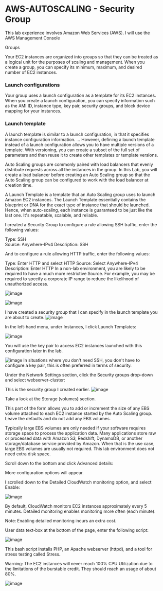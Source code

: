 # AWS-AUTOSCALING - Security Group 
This lab experience involves Amazon Web Services (AWS). I will use the AWS Management Console


Groups

Your EC2 instances are organized into groups so that they can be treated as a logical unit for the purposes of scaling and management. When you create a group, you can specify its minimum, maximum, and desired number of EC2 instances. 

### Launch configurations

Your group uses a launch configuration as a template for its EC2 instances. When you create a launch configuration, you can specify information such as the AMI ID, instance type, key pair, security groups, and block device mapping for your instances. 

### Launch template

A launch template is similar to a launch configuration, in that it specifies instance configuration information. ... However, defining a launch template instead of a launch configuration allows you to have multiple versions of a template. With versioning, you can create a subset of the full set of parameters and then reuse it to create other templates or template versions.

Auto Scaling groups are commonly paired with load balancers that evenly distribute requests across all the instances in the group. In this Lab, you will create a load balancer before creating an Auto Scaling group so that the Auto Scaling group can be configured to work with the load balancer at creation time.

A Launch Template is a template that an Auto Scaling group uses to launch Amazon EC2 instances.  The Launch Template essentially contains the blueprint or DNA for the exact type of instance that should be launched. Hence, when auto-scaling, each instance is guaranteed to be just like the last one. It's repeatable, scalable, and reliable.

I created a Security Group to configure a rule allowing SSH traffic, enter the following values:

Type:  SSH  
Source:   Anywhere-IPv4
Description: SSH

And to configure a rule allowing HTTP traffic, enter the following values:

Type: Enter HTTP and select HTTP
Source: Select Anywhere-IPv4
Description: Enter HTTP
In a non-lab environment, you are likely to be required to have a much more restrictive Source. For example, you may be required to specify a corporate IP range to reduce the likelihood of unauthorized access.


![image](https://github.com/kalejcamto/AWS-AUTOSCALING/assets/101201140/2c895500-c150-4d81-8fed-6f875d29db16)


![image](https://github.com/kalejcamto/AWS-AUTOSCALING/assets/101201140/d904b6d6-218e-49ef-9d0d-3f10e027995c)



I have created a security group that I can specify in the launch template you are about to create.
![image](https://github.com/kalejcamto/AWS-AUTOSCALING/assets/101201140/49719a60-778c-4f4c-bf74-8bb382cdabf8)



In the left-hand menu, under Instances, I click Launch Templates:


![image](https://github.com/kalejcamto/AWS-AUTOSCALING/assets/101201140/f43a74dc-7ca5-45e8-88d6-208f23679c9b)

You will use the key pair to access EC2 instances launched with this configuration later in the lab.

![image](https://github.com/kalejcamto/AWS-AUTOSCALING/assets/101201140/2515125b-70ae-41d7-9597-373e7f165bcb)
In situations where you don't need SSH, you don't have to configure a key pair, this is often preferred in terms of security.

Under the Network Settings section, click the Security groups drop-down and select webserver-cluster:

This is the security group I created earlier.
![image](https://github.com/kalejcamto/AWS-AUTOSCALING/assets/101201140/837b010b-ab1f-4d89-9efe-6355ea731a53)

 Take a look at the Storage (volumes) section.

This part of the form allows you to add or increment the size of any EBS volume attached to each EC2 instance started by the Auto Scaling group. Leave the defaults and do not add any EBS volumes.

Typically large EBS volumes are only needed if your software requires storage space to process the application data. Many applications store raw or processed data with Amazon S3, Redshift, DynamoDB, or another storage/database service provided by Amazon. When that is the use case, large EBS volumes are usually not required. This lab environment does not need extra disk space.


Scroll down to the bottom and click Advanced details:

More configuration options will appear.

I scrolled down to the Detailed CloudWatch monitoring option, and select Enable:

![image](https://github.com/kalejcamto/AWS-AUTOSCALING/assets/101201140/f9ce3a0a-ed5f-475e-88a1-5858d091dbab)

By default, CloudWatch monitors EC2 instances approximately every 5 minutes. Detailed monitoring enables monitoring more often (each minute). 

Note: Enabling detailed monitoring incurs an extra cost.

User data text-box at the bottom of the page, enter the following script:


![image](https://github.com/kalejcamto/AWS-AUTOSCALING/assets/101201140/2fcd5ac8-537c-4acd-bb2d-33280e512da7)


This bash script installs PHP, an Apache webserver (httpd), and a tool for stress testing called Stress.

Warning: The EC2 instances will never reach 100% CPU Utilization due to the limitations of the burstable credit. They should reach an usage of about 80%.

![image](https://github.com/kalejcamto/AWS-AUTOSCALING/assets/101201140/29dda73d-9d70-4641-9b03-72bddbd09074)


































